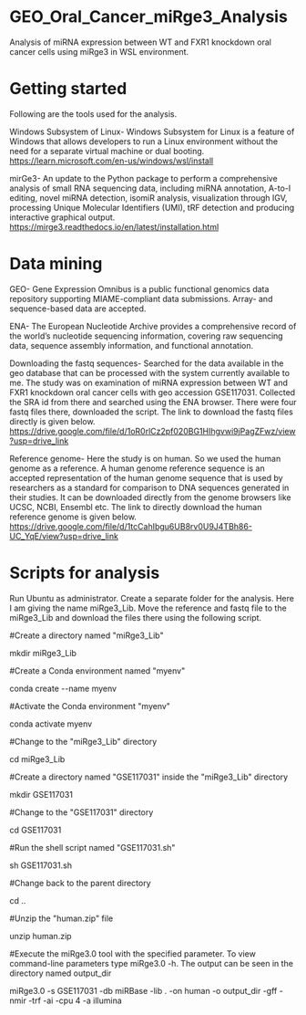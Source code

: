 # GEO_Oral_Cancer_miRge3_Analysis
Analysis of miRNA expression between WT and FXR1 knockdown oral cancer cells using miRge3 in WSL environment.

# Getting started
Following are the tools used for the analysis.

Windows Subsystem of Linux-
Windows Subsystem for Linux is a feature of Windows that allows developers to run a Linux environment without the need for a separate virtual machine or dual booting.
https://learn.microsoft.com/en-us/windows/wsl/install

mirGe3-
An update to the Python package to perform a comprehensive analysis of small RNA sequencing data, including miRNA annotation, A-to-I editing, novel miRNA detection, isomiR analysis, visualization through IGV, processing Unique Molecular Identifiers (UMI), tRF detection and producing interactive graphical output.
https://mirge3.readthedocs.io/en/latest/installation.html

# Data mining

GEO- 
Gene Expression Omnibus is a public functional genomics data repository supporting MIAME-compliant data submissions. Array- and sequence-based data are accepted.

ENA-
The European Nucleotide Archive provides a comprehensive record of the world’s nucleotide sequencing information, covering raw sequencing data, sequence assembly information, and functional annotation.

Downloading the fastq sequences-
Searched for the data available in the geo database that can be processed with the system currently available to me. The study was on examination of miRNA expression between WT and FXR1 knockdown oral cancer cells with geo accession GSE117031. Collected the SRA id from there and searched using the ENA browser. There were four fastq files there, downloaded the script. The link to download the fastq files directly is given below.
https://drive.google.com/file/d/1oR0rlCz2pf020BG1HIhgvwi9jPagZFwz/view?usp=drive_link

Reference genome-
Here the study is on human. So we used the human genome as a reference. A human genome reference sequence is an accepted representation of the human genome sequence that is used by researchers as a standard for comparison to DNA sequences generated in their studies. It can be downloaded directly from the genome browsers like UCSC, NCBI, Ensembl etc. The link to directly download the human reference genome is given below.
https://drive.google.com/file/d/1tcCahIbgu6UB8rv0U9J4TBh86-UC_YqE/view?usp=drive_link

# Scripts for analysis

Run Ubuntu as administrator. Create a separate folder for the analysis. Here I am giving the name miRge3_Lib. Move the reference and fastq file to the miRge3_Lib and download the files there using the following script.

#Create a directory named "miRge3_Lib"

mkdir miRge3_Lib   

#Create a Conda environment named "myenv"

conda create --name myenv   

#Activate the Conda environment "myenv"

conda activate myenv     

#Change to the "miRge3_Lib" directory

cd miRge3_Lib  

#Create a directory named "GSE117031" inside the "miRge3_Lib" directory

mkdir GSE117031  

#Change to the "GSE117031" directory

cd GSE117031

#Run the shell script named "GSE117031.sh"

sh GSE117031.sh  

#Change back to the parent directory

cd ..   

#Unzip the "human.zip" file

unzip human.zip   

#Execute the miRge3.0 tool with the specified parameter. To view command-line parameters type miRge3.0 -h. The output can be seen in the directory named output_dir

miRge3.0 -s GSE117031 -db miRBase -lib . -on human -o output_dir -gff -nmir -trf -ai -cpu 4 -a illumina     





